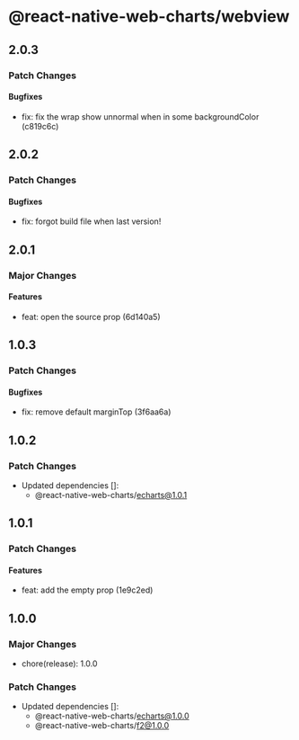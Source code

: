 # @react-native-web-charts/webview

## 2.0.3

### Patch Changes

#### Bugfixes

- fix: fix the wrap show unnormal when in some backgroundColor (c819c6c)

## 2.0.2

### Patch Changes

#### Bugfixes

- fix: forgot build file when last version!

## 2.0.1

### Major Changes

#### Features

- feat: open the source prop (6d140a5)

## 1.0.3

### Patch Changes

#### Bugfixes

- fix: remove default marginTop (3f6aa6a)

## 1.0.2

### Patch Changes

- Updated dependencies []:
  - @react-native-web-charts/echarts@1.0.1

## 1.0.1

### Patch Changes

#### Features

- feat: add the empty prop (1e9c2ed)

## 1.0.0

### Major Changes

- chore(release): 1.0.0

### Patch Changes

- Updated dependencies []:
  - @react-native-web-charts/echarts@1.0.0
  - @react-native-web-charts/f2@1.0.0
